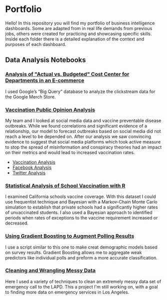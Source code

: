 # Portfolio
Hello! In this repository you will find my portfolio of business intelligence dashboards. Some are adapted from in real life demands from previous jobs, others were created for practicing and showcasing specific skills. Inside each folder there is a detailed explanation of the context and purposes of each dashboard.

## Data Analysis Notebooks

### [Analysis of "Actual vs. Budgeted" Cost Center for Departments in an E-commerce](https://app.powerbi.com/view?r=eyJrIjoiYTVkZmQyMzItNDI2YS00MGNlLTk1OWUtZGFkMjU4YTE0ZWYzIiwidCI6Ijc3YjdkYTEzLTdiNTgtNGRkMi05MTI4LWEyNzhhMjc4MWRhMCJ9)
I used Google’s “Big Query” database to analyze the clickstream data for the Google Merch Store. 

### [Vaccination Public Opinion Analysis]()
My team and I looked at social media data and vaccine preventable disease outbreaks. While we found correlations and significant evidence of a relationship, our model to forecast outbreaks based on social media did not reach a level to be depended on. After our analysis we saw convincing evidence to suggest that social media platforms which took active measure to stop the spread of misinformation and conspiracy theories had an impact on their metrics and would lead to increased vaccination rates.
- [Vaccination Analysis](NoteBooks/Vax_Modeling/Code/Project_Report.ipynb)
- [Facebook Analysis](NoteBooks/Vax_Modeling/Code/Modeling_Sec1Project_2.ipynb)
- [Twitter Analysis](NoteBooks/Twitter_Analysis.ipynb)


### [Statistical Analysis of School Vaccination with R](School_Vax_Stats/Vax_Analysis.pdf)
I examined California schools vaccine coverage. With this dataset I could use frequentist technique and Bayesian with a Markov-Chain Monte Carlo simulation to establish that private schools had a significantly higher rates of unvaccinated students. I also used a Bayesian approach to identified periods when rates of exceptions to the vaccine requirement increased or decreased. 

### [Using Gradient Boosting to Augment Polling Results](NoteBooks/Gradient_Boosting_With_Polling_Results.ipynb)
I use a script similar to this one to make creat demographic models based on survey results. Gradient Boosting allows me to aggregate weak predictors like individual polls and preform a more accurate classification.

### [Cleaning and Wrangling Messy Data](NoteBooks/LAPD_911_Data_Wrangling.ipynb)
Here I used a variety of techniques to clean an extremely messy data set of emergency call to the LAPD. This a project I'm still working on, with a goal to finding more data on emergency services in Los Angeles. 
